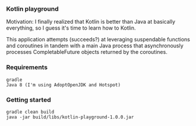 ### Kotlin playground

Motivation: I finally realized that Kotlin is better than Java at basically everything, so I guess it's time to learn 
how to Kotlin.

This application attempts (succeeds?) at leveraging suspendable functions and coroutines in tandem with a main Java 
process that asynchronously processes CompletableFuture objects returned by the coroutines.

### Requirements
```
gradle
Java 8 (I'm using AdoptOpenJDK and Hotspot)
```

### Getting started
```shell script
gradle clean build
java -jar build/libs/kotlin-playground-1.0.0.jar
```
